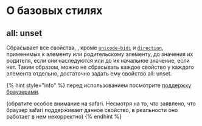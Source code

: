 # О базовых стилях

## all: unset

Сбрасывает все свойства, , кроме [`unicode-bidi`](https://developer.mozilla.org/ru/docs/Web/CSS/unicode-bidi) и [`direction`](https://developer.mozilla.org/ru/docs/Web/CSS/direction), применимых к элементу или родительскому элементу, до значения их родителя, если они наследуются или до их начальное значение, если нет. Таким образом, можно не сбрасывать каждое свойство у каждого элемента отдельно, достаточно задать ему свойство all: unset. 

{% hint style="info" %}
перед использованием посмотрите [поддержку браузерами](https://caniuse.com/#search=all). 

\(обратите особое внимание на safari. Несмотря на то, что заявлено, что браузер safari поддерживает данное свойство, в реальности оно работает в нем некорректно\)
{% endhint %}



